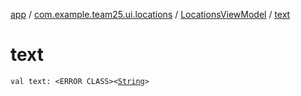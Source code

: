 [app](../../index.md) / [com.example.team25.ui.locations](../index.md) / [LocationsViewModel](index.md) / [text](./text.md)

# text

`val text: <ERROR CLASS><`[`String`](https://kotlinlang.org/api/latest/jvm/stdlib/kotlin/-string/index.html)`>`